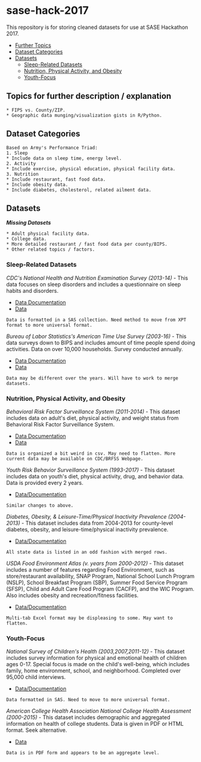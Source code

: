 # sase-hack-2017

This repository is for storing cleaned datasets for use at SASE Hackathon 2017.

- [Further Topics](#topics-for-further-description--explanation)
- [Dataset Categories](#dataset-categories)
- [Datasets](#datasets)
	+ [Sleep-Related Datasets](#sleep-related-datasets)
	+ [Nutrition, Physical Activity, and Obesity](#nutrition-physical-activity-and-obesity)
	+ [Youth-Focus](#youth-focus)

## Topics for further description / explanation
```
* FIPS vs. County/ZIP.
* Geographic data munging/visualization gists in R/Python.
```

## Dataset Categories
```
Based on Army's Performance Triad:
1. Sleep
* Include data on sleep time, energy level.
2. Activity
* Include exercise, physical education, physical facility data.
3. Nutrition
* Include restaurant, fast food data.
* Include obesity data.
* Include diabetes, cholesterol, related ailment data.
``` 

## Datasets

***Missing Datasets***
```
* Adult physical facility data.
* College data.
* More detailed restaurant / fast food data per county/BIPS.
* Other related topics / factors.
```

### Sleep-Related Datasets
*CDC's National Health and Nutrition Examination Survey (2013-14)* - This data focuses on sleep disorders and includes a questionnaire on sleep habits and disorders.
* [Data Documentation](https://wwwn.cdc.gov/Nchs/Nhanes/2013-2014/SLQ_H.htm)
* [Data](https://wwwn.cdc.gov/Nchs/Nhanes/Search/DataPage.aspx?Component=Questionnaire&CycleBeginYear=2013)
```
Data is formatted in a SAS collection. Need method to move from XPT format to more universal format.
```
*Bureau of Labor Statistics's American Time Use Survey (2003-16)* - This data surveys down to BIPS and includes amount of time people spend doing activities. Data on over 10,000 households. Survey conducted annually.
* [Data Documentation](https://www.bls.gov/tus/)
* [Data](https://www.bls.gov/tus/#data)
```
Data may be different over the years. Will have to work to merge datasets.
```

### Nutrition, Physical Activity, and Obesity
*Behavioral Risk Factor Surveillance System (2011-2014)* - This dataset includes data on adult's diet, physical activity, and weight status from Behavioral Risk Factor Surveillance System.
* [Data Documentation](https://www.cdc.gov/brfss/data_documentation/index.htm)
* [Data](https://catalog.data.gov/dataset/nutrition-physical-activity-and-obesity-behavioral-risk-factor-surveillance-system)
```
Data is organized a bit weird in csv. May need to flatten. More current data may be available on CDC/BRFSS Webpage.
```

*Youth Risk Behavior Surveillance System (1993-2017)* - This dataset includes data on youth's diet, physical activity, drug, and behavior data. Data is provided every 2 years.
* [Data/Documentation](https://www.cdc.gov/healthyyouth/data/yrbs/data.htm)
```
Similar changes to above.
```

*Diabetes, Obesity, & Leisure-Time/Physical Inactivity Prevalence (2004-2013)* -
This dataset includes data from 2004-2013 for county-level diabetes, obesity, and leisure-time/physical inactivity prevalence.
* [Data/Documentation](https://www.cdc.gov/diabetes/data/countydata/countydataindicators.html)
```
All state data is listed in an odd fashion with merged rows.
```

*USDA Food Environment Atlas (v. years from 2000-2012)* -
This dataset includes a number of features regarding Food Environment, such as store/restaurant availability, SNAP Program, National School Lunch Program (NSLP), School Breakfast Program (SBP), Summer Food Service Program (SFSP), Child and Adult Care Food Program (CACFP), and the WIC Program. Also includes obesity and recreation/fitness facilities.
* [Data/Documentation](https://www.ers.usda.gov/data-products/food-environment-atlas/data-access-and-documentation-downloads/)
```
Multi-tab Excel format may be displeasing to some. May want to flatten.
```

### Youth-Focus
*National Survey of Children's Health (2003,2007,2011-12)* -
This dataset includes survey information for physical and emotional health of children ages 0-17. Special focus is made on the child's well-being, which includes family, home environment, school, and neighborhood. Completed over 95,000 child interviews.
* [Data/Documentation](https://www.cdc.gov/nchs/slaits/nsch.htm)
```
Data formatted in SAS. Need to move to more universal format.
```
*American College Health Association National College Health Assessment (2000-2015)* -
This dataset includes demographic and aggregated information on health of college students. Data is given in PDF or HTML format. Seek alternative.
* [Data](http://www.acha-ncha.org/pubs_rpts.html)
```
Data is in PDF form and appears to be an aggregate level.
```